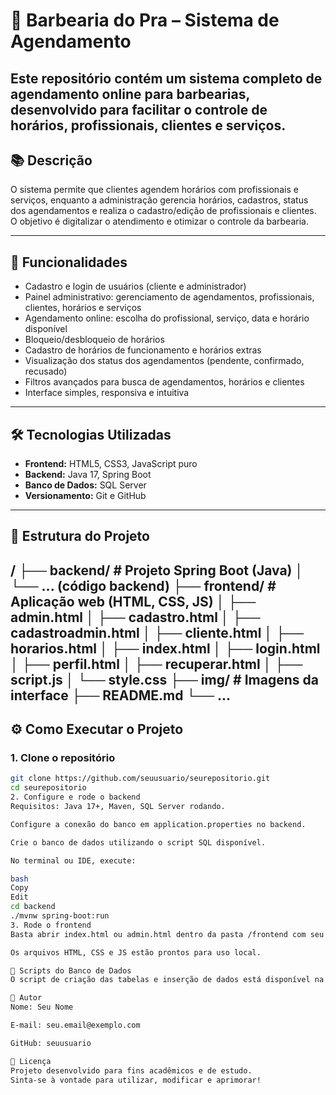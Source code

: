 # 💈 Barbearia do Pra – Sistema de Agendamento
Este repositório contém um sistema completo de agendamento online para barbearias, desenvolvido para facilitar o controle de horários, profissionais, clientes e serviços.
---

## 📚 Descrição
O sistema permite que clientes agendem horários com profissionais e serviços, enquanto a administração gerencia horários, cadastros, status dos agendamentos e realiza o cadastro/edição de profissionais e clientes. O objetivo é digitalizar o atendimento e otimizar o controle da barbearia.

---

## 🚀 Funcionalidades

- Cadastro e login de usuários (cliente e administrador)
- Painel administrativo: gerenciamento de agendamentos, profissionais, clientes, horários e serviços
- Agendamento online: escolha do profissional, serviço, data e horário disponível
- Bloqueio/desbloqueio de horários
- Cadastro de horários de funcionamento e horários extras
- Visualização dos status dos agendamentos (pendente, confirmado, recusado)
- Filtros avançados para busca de agendamentos, horários e clientes
- Interface simples, responsiva e intuitiva

---

## 🛠️ Tecnologias Utilizadas

- **Frontend:** HTML5, CSS3, JavaScript puro
- **Backend:** Java 17, Spring Boot
- **Banco de Dados:** SQL Server
- **Versionamento:** Git e GitHub
---

## 📁 Estrutura do Projeto

/
├── backend/ # Projeto Spring Boot (Java)
│ └── ... (código backend)
├── frontend/ # Aplicação web (HTML, CSS, JS)
│ ├── admin.html
│ ├── cadastro.html
│ ├── cadastroadmin.html
│ ├── cliente.html
│ ├── horarios.html
│ ├── index.html
│ ├── login.html
│ ├── perfil.html
│ ├── recuperar.html
│ ├── script.js
│ └── style.css
├── img/ # Imagens da interface
├── README.md
└── ...
---

## ⚙️ Como Executar o Projeto

### 1. Clone o repositório

```bash
git clone https://github.com/seuusuario/seurepositorio.git
cd seurepositorio
2. Configure e rode o backend
Requisitos: Java 17+, Maven, SQL Server rodando.

Configure a conexão do banco em application.properties no backend.

Crie o banco de dados utilizando o script SQL disponível.

No terminal ou IDE, execute:

bash
Copy
Edit
cd backend
./mvnw spring-boot:run
3. Rode o frontend
Basta abrir index.html ou admin.html dentro da pasta /frontend com seu navegador.

Os arquivos HTML, CSS e JS estão prontos para uso local.

📝 Scripts do Banco de Dados
O script de criação das tabelas e inserção de dados está disponível na pasta /backend/sql/ ou pode ser solicitado ao administrador do repositório.

👤 Autor
Nome: Seu Nome

E-mail: seu.email@exemplo.com

GitHub: seuusuario

📃 Licença
Projeto desenvolvido para fins acadêmicos e de estudo.
Sinta-se à vontade para utilizar, modificar e aprimorar!